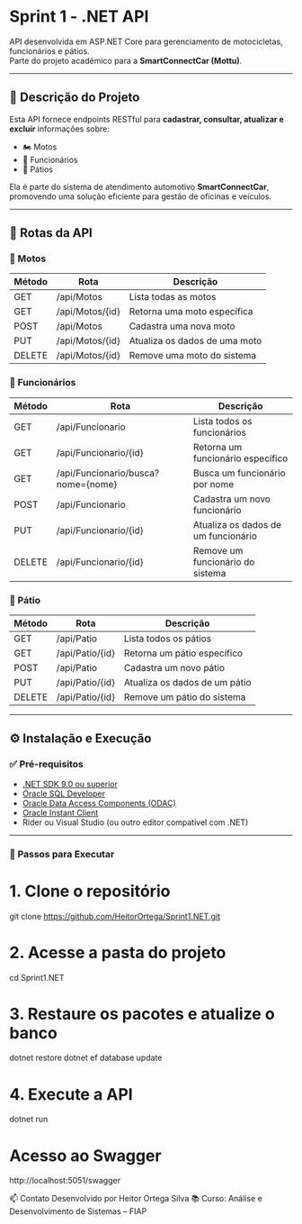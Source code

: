 # Sprint 1 - .NET API

API desenvolvida em ASP.NET Core para gerenciamento de motocicletas, funcionários e pátios.  
Parte do projeto acadêmico para a **SmartConnectCar (Mottu)**.

---

## 📌 Descrição do Projeto

Esta API fornece endpoints RESTful para **cadastrar, consultar, atualizar e excluir** informações sobre:

- 🏍️ Motos  
- 👷 Funcionários  
- 🏢 Pátios  

Ela é parte do sistema de atendimento automotivo **SmartConnectCar**, promovendo uma solução eficiente para gestão de oficinas e veículos.

---

## 🔗 Rotas da API

### 📍 Motos

| Método | Rota             | Descrição                          |
|--------|------------------|------------------------------------|
| GET    | /api/Motos       | Lista todas as motos               |
| GET    | /api/Motos/{id}  | Retorna uma moto específica        |
| POST   | /api/Motos       | Cadastra uma nova moto             |
| PUT    | /api/Motos/{id}  | Atualiza os dados de uma moto      |
| DELETE | /api/Motos/{id}  | Remove uma moto do sistema         |

### 📍 Funcionários

| Método | Rota                                 | Descrição                            |
|--------|--------------------------------------|--------------------------------------|
| GET    | /api/Funcionario                     | Lista todos os funcionários          |
| GET    | /api/Funcionario/{id}                | Retorna um funcionário específico    |
| GET    | /api/Funcionario/busca?nome={nome}   | Busca um funcionário por nome        |
| POST   | /api/Funcionario                     | Cadastra um novo funcionário         |
| PUT    | /api/Funcionario/{id}                | Atualiza os dados de um funcionário  |
| DELETE | /api/Funcionario/{id}                | Remove um funcionário do sistema     |

### 📍 Pátio

| Método | Rota             | Descrição                            |
|--------|------------------|----------------------------------------|
| GET    | /api/Patio       | Lista todos os pátios                  |
| GET    | /api/Patio/{id}  | Retorna um pátio específico            |
| POST   | /api/Patio       | Cadastra um novo pátio                 |
| PUT    | /api/Patio/{id}  | Atualiza os dados de um pátio          |
| DELETE | /api/Patio/{id}  | Remove um pátio do sistema             |

---

## ⚙️ Instalação e Execução

### ✅ Pré-requisitos

- [.NET SDK 9.0 ou superior](https://dotnet.microsoft.com/en-us/download)
- [Oracle SQL Developer](https://www.oracle.com/database/sqldeveloper/)
- [Oracle Data Access Components (ODAC)](https://www.oracle.com/database/technologies/dotnet-odacdeploy-downloads.html)
- [Oracle Instant Client](https://www.oracle.com/database/technologies/instant-client/downloads.html)
- Rider ou Visual Studio (ou outro editor compatível com .NET)

---

### 🚀 Passos para Executar


# 1. Clone o repositório
git clone https://github.com/HeitorOrtega/Sprint1.NET.git

# 2. Acesse a pasta do projeto
cd Sprint1.NET

# 3. Restaure os pacotes e atualize o banco
dotnet restore
dotnet ef database update

# 4. Execute a API
dotnet run

# Acesso ao Swagger 
http://localhost:5051/swagger


📫 Contato
Desenvolvido por Heitor Ortega Silva
📚 Curso: Análise e Desenvolvimento de Sistemas – FIAP

